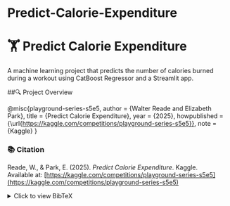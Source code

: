 # Predict-Calorie-Expenditure


# 🏋️ Predict Calorie Expenditure
A machine learning project that predicts the number of calories burned during a workout using CatBoost Regressor and a Streamlit app.

##🔍 Project Overview

@misc{playground-series-s5e5,
    author = {Walter Reade and Elizabeth Park},
    title = {Predict Calorie Expenditure},
    year = {2025},
    howpublished = {\url{https://kaggle.com/competitions/playground-series-s5e5}},
    note = {Kaggle}
}

### 📚 Citation

Reade, W., & Park, E. (2025). *Predict Calorie Expenditure*. Kaggle.  
Available at: [https://kaggle.com/competitions/playground-series-s5e5](https://kaggle.com/competitions/playground-series-s5e5)

<details>
<summary>Click to view BibTeX</summary>

```bibtex
@misc{playground-series-s5e5,
    author = {Walter Reade and Elizabeth Park},
    title = {Predict Calorie Expenditure},
    year = {2025},
    howpublished = {\url{https://kaggle.com/competitions/playground-series-s5e5}},
    note = {Kaggle}
}


In this project, I built a regression model using CatBoost to predict the number of calories burned during a workout. CatBoost, Decision Tree, Random Forest, and XGBoost were used for model selection. I applied hyperparameter tuning and feature engineering to the second best performing model, CatBoost, achieving an RMSLE score of on my test set. CatBoost was selected because it can leverage the power of gpu. The final result is an interactive web app powered by Streamlit that provides project background and model prediction for user inputs.

📁 Files in this repo
File Name	Description
Iris.csv	Dataset containing iris species data
iris_classifier.ipynb	Jupyter notebook used for data exploration, model training, and evaluation
requirements.yaml	Conda environment file for reproducibility
app.py	The main Streamlit application
util.py	Holds reusable functions for generating model performance visualizations
iris_svm_model_details.json	json file containing model hyperparameter details for the best model
iris_svm_pipeline.joblib	Pre-trained SVM model with scaling and tuning
label_encoder.joblib	Label encoder used to transform species labels
app.py	The main Streamlit application
environment.yaml	Environment file for reproducibility
🧠 Model Performance
The final model achieved ~97% accuracy on both training and validation sets, indicating good generalization and no signs of overfitting. I used GridSearchCV to tune the C, gamma, and kernel parameters of the SVM.

🌐 Web App
You can interact with the model using the Streamlit app. Users can input measurements via sliders and instantly see the predicted species. A dynamic plot visualizes where your flower lands in PCA space with GMM density contours and an annotated prediction arrow.

📌 Key Features
End-to-end pipeline: preprocessing + SVM

PCA and GMM for visualizing density in a dimensionality reduced feature space

Live visualization with prediction annotation in Streamlit

Caches and modular functions for performance

💻 Live Demo
👉 Check out the Iris Species Classifier App

🚀 Getting Started
Set up the environment
To install all necessary dependencies, run:

conda env create -f environment.yml
conda activate iris-env
